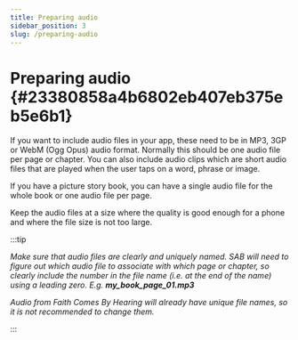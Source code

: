 ```yaml
---
title: Preparing audio
sidebar_position: 3
slug: /preparing-audio
---
```




# Preparing audio {#23380858a4b6802eb407eb375eb5e6b1}


If you want to include audio files in your app, these need to be in MP3, 3GP or WebM (Ogg Opus) audio format. Normally this should be one audio file per page or chapter. You can also include audio clips which are short audio files that are played when the user taps on a word, phrase or image.


If you have a picture story book, you can have a single audio file for the whole book or one audio file per page.


Keep the audio files at a size where the quality is good enough for a phone and where the file size is not too large. 


:::tip

_Make sure that audio files are clearly and uniquely named. SAB will need to figure out which audio file to associate with which page or chapter, so clearly include the number in the file name (i.e. at the end of the name) using a leading zero._
_E.g._ _**my_book_page_01.mp3**_

_Audio from Faith Comes By Hearing will already have unique file names, so it is not recommended to change them._

:::



